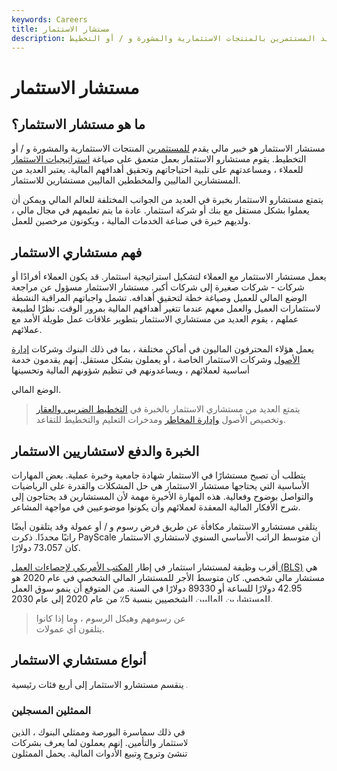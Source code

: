 ```yaml
---
keywords: Careers
title: مستشار الاستثمار
description: يقوم مستشار الاستثمار بتزويد المستثمرين بالمنتجات الاستثمارية والمشورة و / أو التخطيط.
---
```


# مستشار الاستثمار
## ما هو مستشار الاستثمار؟

مستشار الاستثمار هو خبير مالي يقدم [للمستثمرين](/investor) المنتجات الاستثمارية والمشورة و / أو التخطيط. يقوم مستشارو الاستثمار بعمل متعمق على صياغة [استراتيجيات الاستثمار](/investmentstrategy) للعملاء ، ومساعدتهم على تلبية احتياجاتهم وتحقيق أهدافهم المالية. يعتبر العديد من المستشارين الماليين والمخططين الماليين مستشارين للاستثمار.

يتمتع مستشارو الاستثمار بخبرة في العديد من الجوانب المختلفة للعالم المالي ويمكن أن يعملوا بشكل مستقل مع بنك أو شركة استثمار. عادة ما يتم تعليمهم في مجال مالي ، ولديهم خبرة في صناعة الخدمات المالية ، ويكونون مرخصين للعمل.

## فهم مستشاري الاستثمار

يعمل مستشار الاستثمار مع العملاء لتشكيل استراتيجية استثمار. قد يكون العملاء أفرادًا أو شركات - شركات صغيرة إلى شركات أكبر. مستشار الاستثمار مسؤول عن مراجعة الوضع المالي للعميل وصياغة خطة لتحقيق أهدافه. تشمل واجباتهم المراقبة النشطة لاستثمارات العميل والعمل معهم عندما تتغير أهدافهم المالية بمرور الوقت. نظرًا لطبيعة عملهم ، يقوم العديد من مستشاري الاستثمار بتطوير علاقات عمل طويلة الأمد مع عملائهم.

يعمل هؤلاء المحترفون الماليون في أماكن مختلفة ، بما في ذلك البنوك وشركات [إدارة الأصول](/assetmanagement) وشركات الاستثمار الخاصة ، أو يعملون بشكل مستقل. إنهم يقدمون خدمة أساسية لعملائهم ، ويساعدونهم في تنظيم شؤونهم المالية وتحسينها

الوضع المالي.

> يتمتع العديد من مستشاري الاستثمار بالخبرة في [التخطيط الضريبي والعقار](/estateplanning) وتخصيص الأصول [وإدارة المخاطر](/riskmanagement) ومدخرات التعليم والتخطيط للتقاعد.

>

## الخبرة والدفع لاستشاريين الاستثمار

يتطلب أن تصبح مستشارًا في الاستثمار شهادة جامعية وخبرة عملية. بعض المهارات الأساسية التي يحتاجها مستشار الاستثمار هي حل المشكلات والقدرة على الرياضيات والتواصل بوضوح وفعالية. هذه المهارة الأخيرة مهمة لأن المستشارين قد يحتاجون إلى شرح الأفكار المالية المعقدة لعملائهم وأن يكونوا موضوعيين في مواجهة المشاعر.

يتلقى مستشارو الاستثمار مكافأة عن طريق فرض رسوم و / أو عمولة وقد يتلقون أيضًا راتبًا محددًا. ذكرت PayScale أن متوسط الراتب الأساسي السنوي لاستشاري الاستثمار كان 73،057 دولارًا.

أقرب وظيفة لمستشار استثمار في إطار [المكتب الأمريكي لإحصاءات العمل (BLS)](/bls) هي مستشار مالي شخصي. كان متوسط الأجر للمستشار المالي الشخصي في عام 2020 هو 42.95 دولارًا للساعة أو 89330 دولارًا في السنة. من المتوقع أن ينمو سوق العمل للمستشارين الماليين الشخصيين بنسبة 5٪ من عام 2020 إلى عام 2030.

> قبل تعيين مستشار استثمار ، اسأل عن رسومهم وهيكل الرسوم ، وما إذا كانوا يتلقون أي عمولات.

>

## أنواع مستشاري الاستثمار

قد ينقسم مستشارو الاستثمار إلى أربع فئات رئيسية:

### الممثلين المسجلين

هؤلاء هم مستشارو الاستثمار ، بما في ذلك سماسرة البورصة وممثلي البنوك ، الذين يحصلون على [عمولة](/commission) لبيع منتجات الاستثمار والتأمين. إنهم يعملون لما يعرف بشركات جانب البيع - وهي مؤسسات مالية تنشئ وتروج وتبيع الأدوات المالية. يحمل الممثلون المسجلون عادةً ترخيص Series 6 أو [Series 7 .](/series7)

### المخططون الماليون

يُعرف مستشارو الاستثمار الذين يديرون الشؤون المالية الشخصية لعملائهم باسم المخططين الماليين. يمكنهم تطوير خطة مالية لمساعدة العميل على إدارة الرسوم الدراسية للكلية. يحمل المخططون الماليون المؤهلون شهادة مخطط [مالي معتمد](/cfp) (CFP) ، أو [محاسب](/cfp) [عام معتمد](/cpa) (CPA) ، أو شهادة أخصائي مالي شخصي (PFS).

### المستشارين الماليين

يقدم مستشارو الاستثمار هؤلاء نصائح مالية عامة وشخصية. يعتمد تعويضهم على رسوم الشحن ، وعادة ما يكون لديهم ترخيص Series 65 أو Series 66.

### مديرو الأموال

يُطلق على مستشاري الاستثمار الذين يتخذون قرارات الاستثمار نيابة عن العميل اسم مديري الأموال. يعمل مديرو الأموال في شركات جانب الشراء مثل شركات إدارة الأصول أو مديري الصناديق أو صناديق التحوط.

## مؤهلات مستشاري الاستثمار

عادة ما يكون مستشارو الاستثمار حاصلين على درجة البكالوريوس أو الدراسات العليا في تخصص متعلق بالتمويل مثل المحاسبة أو الأعمال التجارية أو الاقتصاد. على الرغم من أنه ليس شرطًا ، إلا أنهم قد يكملون أيضًا الدورات الدراسية في الاستثمارات والضرائب وإدارة المخاطر والتخطيط العقاري. بالإضافة إلى ذلك ، قد يسعى مستشارو الاستثمار للحصول على أوراق اعتماد مهنية مثل المحلل المالي المعتمد (CFA) أو تعيين مخطط مالي معتمد.

> يجب أن يكون مستشاري الاستثمار مرخصين للعمل في الولايات المتحدة ، كما هو الحال دائمًا ، قبل العمل مع مستشار استثمار للتحقق مما إذا كان ترخيصهم محدثًا ، ومراجعة بيانات اعتمادهم قبل تعيين واحد.

>

في الولايات المتحدة ، يتم ترخيص معظم مستشاري الاستثمار من قبل [هيئة تنظيم الصناعة المالية](/finra) (FINRA) ، وهي جهة تنظيمية مستقلة. تشرف [هيئة الأوراق المالية](/sec) والبورصات (SEC) على أنشطة مستشاري الاستثمار على المستوى الحكومي.

## اختيار مستشار الاستثمار

ابحث عن خلفية مستشار الاستثمار قبل التعاقد مع خدماتهم. راجع سجلات الامتثال الخاصة بهم وتحقق من وجود أي انتهاكات خطيرة. على سبيل المثال ، تحقق لمعرفة ما إذا كان قد تم التحقيق معهم للتداول من الداخل. من الحكمة أيضًا التحقق من وضعهم [الائتماني](/fiduciary) [وسجلهم](/fiduciary) الجنائي.

تحقق من شهادات مستشار الاستثمار للتأكد من أنهم يحملون التراخيص الصحيحة. قم بتقييم عضوياتهم في التعليم والجمعيات لتحديد ما إذا كان لديهم الخبرة والخبرة اللازمتين. قبل اختيار مستشار استثمار ، من الأفضل دائمًا تنظيم اجتماع شخصي لتحديد ما إذا كانوا يفهمون أهدافك المالية ويمكن الوصول إليهم.

## يسلط الضوء

- يجب أيضًا أن يكون مستشارو الاستثمار المحترفون حاصلين على ترخيص مناسب لتقديم المشورة للعملاء.

- سوق العمل للمستشارين الماليين الشخصيين مهيأ للنمو في العقد القادم (2020-2030).

- يساعد مستشار الاستثمار العملاء في صياغة استراتيجيات الاستثمار ووضعها موضع التنفيذ وكذلك إنشاء محافظهم الاستثمارية والمحافظة عليها.

- أن تصبح مستشارًا للاستثمار يتطلب عادةً شهادة جامعية وبعض الخبرة العملية.

- كما هو الحال مع المستشارين الماليين الآخرين ، يقوم مستشارو الاستثمار بمراقبة استثمارات عملائهم بنشاط والعمل معهم عندما تتغير أهدافهم المالية بمرور الوقت لتعديل ممتلكاتهم.

## التعليمات

### هل يعتبر مستشار الاستثمار وظيفة جيدة؟

ما يعتبر وظيفة جيدة سيختلف اعتمادًا على الفرد ، لكن منصب مستشار الاستثمار يوفر العديد من المزايا التي لا توفرها العديد من الوظائف. يأتي مستشار الاستثمار مع الرضا الوظيفي لمساعدة الآخرين على تحقيق أهدافهم المالية. إن إمكانات الراتب عالية جدًا وغالبًا بدون حدود قصوى اعتمادًا على مقدار العمل الذي يقوم به الفرد. يمكن أن تكون الساعات مرنة اعتمادًا على الكيفية التي يرغب بها مستشار الاستثمار في تنظيم يومه ، والذي قد يشمل مقابلة العملاء ووضع الخطط والاختيارات الاستثمارية.

### كيف يمكنني أن أصبح مستشارًا للاستثمار؟

تتطلب معظم المؤسسات أن يكون الفرد حاصل على درجة البكالوريوس لمنصب استشاري استثمار. تشمل التركيزات المفضلة الأعمال والتمويل ، وإن لم يكن ذلك مطلوبًا بالضرورة. يحمل العديد من مستشاري الاستثمار درجة الماجستير ، وعادة ما يكون ماجستير إدارة الأعمال. يُطلب من مستشاري الاستثمار امتلاك تراخيص Series 7 و Series 63 ، والتي تتضمن اجتياز تلك الاختبارات. للحصول على منصب مبتدئ ، لا يتطلب الأمر الكثير من الخبرة ؛ ومع ذلك ، للارتقاء في سلم الشركات ، سيحتاج الأفراد إلى خبرة كبيرة في العمل.

### ما مقدار ما يقوم به مستشار الاستثمار؟

يتلقى مستشارو الاستثمار أرباحهم عن طريق فرض رسوم و / أو عمولة ، ويحصل بعضهم على راتب أساسي أيضًا. وفقًا لـ PayScale ، يبلغ متوسط الراتب الأساسي السنوي لاستشاري الاستثمار 73،057 دولارًا.

